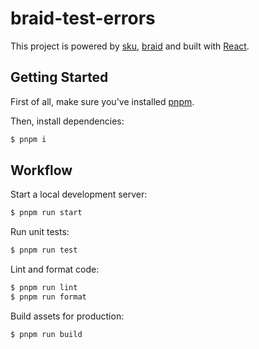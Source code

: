 # braid-test-errors

This project is powered by [sku](https://github.com/seek-oss/sku), [braid](https://github.com/seek-oss/braid-design-system) and built with [React](https://facebook.github.io/react).

## Getting Started

First of all, make sure you&#39;ve installed [pnpm](https://pnpm.io/installation).

Then, install dependencies:

```sh
$ pnpm i
```

## Workflow

Start a local development server:

```bash
$ pnpm run start
```

Run unit tests:

```bash
$ pnpm run test
```

Lint and format code:

```bash
$ pnpm run lint
$ pnpm run format
```

Build assets for production:

```bash
$ pnpm run build
```
